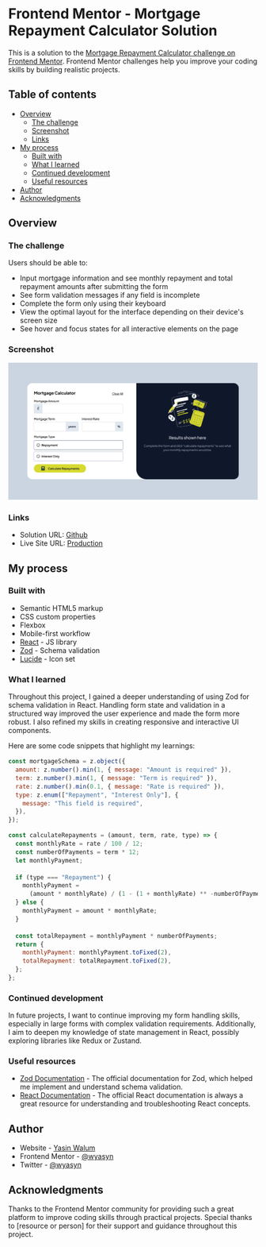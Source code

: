 # Frontend Mentor - Mortgage Repayment Calculator Solution

This is a solution to the [Mortgage Repayment Calculator challenge on Frontend Mentor](https://www.frontendmentor.io/challenges/mortgage-repayment-calculator-Galx1LXK73). Frontend Mentor challenges help you improve your coding skills by building realistic projects.

## Table of contents

- [Overview](#overview)
  - [The challenge](#the-challenge)
  - [Screenshot](#screenshot)
  - [Links](#links)
- [My process](#my-process)
  - [Built with](#built-with)
  - [What I learned](#what-i-learned)
  - [Continued development](#continued-development)
  - [Useful resources](#useful-resources)
- [Author](#author)
- [Acknowledgments](#acknowledgments)

## Overview

### The challenge

Users should be able to:

- Input mortgage information and see monthly repayment and total repayment amounts after submitting the form
- See form validation messages if any field is incomplete
- Complete the form only using their keyboard
- View the optimal layout for the interface depending on their device's screen size
- See hover and focus states for all interactive elements on the page

### Screenshot

![()](./public/screenshot.png)

### Links

- Solution URL: [Github](https://github.com/wyasyn/mortgage-calculator-frontend-mentor.git)
- Live Site URL: [Production](https://stellular-sherbet-d68183.netlify.app/)

## My process

### Built with

- Semantic HTML5 markup
- CSS custom properties
- Flexbox
- Mobile-first workflow
- [React](https://reactjs.org/) - JS library
- [Zod](https://zod.dev/) - Schema validation
- [Lucide](https://lucide.dev/) - Icon set

### What I learned

Throughout this project, I gained a deeper understanding of using Zod for schema validation in React. Handling form state and validation in a structured way improved the user experience and made the form more robust. I also refined my skills in creating responsive and interactive UI components.

Here are some code snippets that highlight my learnings:

```js
const mortgageSchema = z.object({
  amount: z.number().min(1, { message: "Amount is required" }),
  term: z.number().min(1, { message: "Term is required" }),
  rate: z.number().min(0.1, { message: "Rate is required" }),
  type: z.enum(["Repayment", "Interest Only"], {
    message: "This field is required",
  }),
});
```

```js
const calculateRepayments = (amount, term, rate, type) => {
  const monthlyRate = rate / 100 / 12;
  const numberOfPayments = term * 12;
  let monthlyPayment;

  if (type === "Repayment") {
    monthlyPayment =
      (amount * monthlyRate) / (1 - (1 + monthlyRate) ** -numberOfPayments);
  } else {
    monthlyPayment = amount * monthlyRate;
  }

  const totalRepayment = monthlyPayment * numberOfPayments;
  return {
    monthlyPayment: monthlyPayment.toFixed(2),
    totalRepayment: totalRepayment.toFixed(2),
  };
};
```

### Continued development

In future projects, I want to continue improving my form handling skills, especially in large forms with complex validation requirements. Additionally, I aim to deepen my knowledge of state management in React, possibly exploring libraries like Redux or Zustand.

### Useful resources

- [Zod Documentation](https://zod.dev/) - The official documentation for Zod, which helped me implement and understand schema validation.
- [React Documentation](https://reactjs.org/docs/getting-started.html) - The official React documentation is always a great resource for understanding and troubleshooting React concepts.

## Author

- Website - [Yasin Walum](https://ywalum.com)
- Frontend Mentor - [@wyasyn](https://www.frontendmentor.io/profile/wyasyn)
- Twitter - [@wyasyn](https://www.twitter.com/wyasyn)

## Acknowledgments

Thanks to the Frontend Mentor community for providing such a great platform to improve coding skills through practical projects. Special thanks to [resource or person] for their support and guidance throughout this project.
